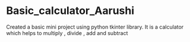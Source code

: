 # Basic_calculator_Aarushi
Created a basic mini project using python tkinter library. It is a calculator which helps to multiply , divide , add and subtract
